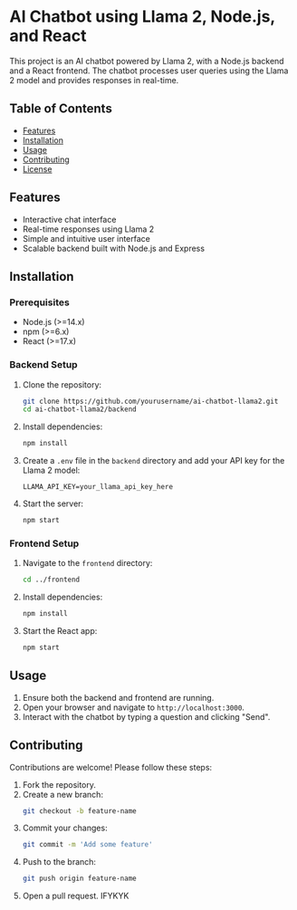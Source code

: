 # AI Chatbot using Llama 2, Node.js, and React

This project is an AI chatbot powered by Llama 2, with a Node.js backend and a React frontend. The chatbot processes user queries using the Llama 2 model and provides responses in real-time.

## Table of Contents
- [Features](#features)
- [Installation](#installation)
- [Usage](#usage)
- [Contributing](#contributing)
- [License](#license)

## Features
- Interactive chat interface
- Real-time responses using Llama 2
- Simple and intuitive user interface
- Scalable backend built with Node.js and Express

## Installation

### Prerequisites
- Node.js (>=14.x)
- npm (>=6.x)
- React (>=17.x)

### Backend Setup
1. Clone the repository:
    ```sh
    git clone https://github.com/yourusername/ai-chatbot-llama2.git
    cd ai-chatbot-llama2/backend
    ```

2. Install dependencies:
    ```sh
    npm install
    ```

3. Create a `.env` file in the `backend` directory and add your API key for the Llama 2 model:
    ```env
    LLAMA_API_KEY=your_llama_api_key_here
    ```

4. Start the server:
    ```sh
    npm start
    ```

### Frontend Setup
1. Navigate to the `frontend` directory:
    ```sh
    cd ../frontend
    ```

2. Install dependencies:
    ```sh
    npm install
    ```

3. Start the React app:
    ```sh
    npm start
    ```

## Usage
1. Ensure both the backend and frontend are running.
2. Open your browser and navigate to `http://localhost:3000`.
3. Interact with the chatbot by typing a question and clicking "Send".

## Contributing
Contributions are welcome! Please follow these steps:
1. Fork the repository.
2. Create a new branch:
    ```sh
    git checkout -b feature-name
    ```
3. Commit your changes:
    ```sh
    git commit -m 'Add some feature'
    ```
4. Push to the branch:
    ```sh
    git push origin feature-name
    ```
5. Open a pull request.
   IFYKYK
